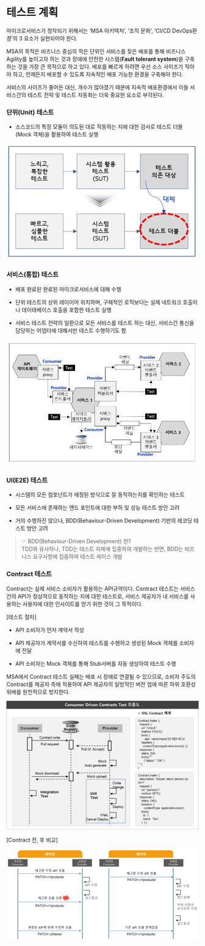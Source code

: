 # 테스트 계획
마이크로서비스가 정착되기 위해서는 ‘MSA 아키텍처’, ‘조직 문화’, ‘CI/CD DevOps환경’의 3 요소가 실현되어야 한다.

MSA의 목적은 비즈니스 중심의 작은 단위인 서비스를 잦은 배포를 통해 비즈니스 Agility를 높이고자 하는 것과 장애에
 안전한 시스템(**Fault tolerant system**)을 구축하는 것을 가장 큰 목적으로 하고 있다. 배포를 빠르게 하려면 우선 소스
사이즈가 작아야 하고, 언제든지 배포할 수 있도록 지속적인 배포 가능한 환경을 구축해야 한다.

서비스의 사이즈가 줄어든 대신, 개수가 많아졌기 때문에 지속적 배포환경에서 이들 서비스간의 테스트 전략 및 테스트 
자동화는 더욱 중요한 요소로 부각된다.

### **단위(Unit) 테스트**

  - 소스코드의 특정 모듈이 의도된 대로 작동하는 지에 대한 검사로 테스트 더블(Mock 객체)을 활용하여 테스트 실행

![](/img/02_Planning/04/image10.png)

### **서비스(통합) 테스트**

  - 배포 완료된 완료된 마이크로서비스에 대해 수행

  - 단위 테스트의 상위 레이이어 위치하며, 구체적인 로직보다는 실제 네트워크 호출이나 데이테베이스 호출을 포함한 테스트 실행

  - 서비스 테스트 전략의 일환으로 모든 서비스를 테스트 하는 대신, 서비스간 통신을 담당하는 어댑터에 대해서만 테스트
    수행하기도 함

![](/img/02_Planning/04/image11.png)

### **UI(E2E) 테스트**

  - 시스템의 모든 컴포넌트가 에정된 방식으로 잘 동작하는지를 확인하는 테스트

  - 모든 서비스에 존재하는 앤드 포인트에 대한 부하 및 성능 테스트 방안 고려

  - 거의 수행하진 않으나, BDD(Behaviour-Driven Development) 기반의 레코딩 테스트 방안 고려

> ☞ BDD(Behaviour-Driven Development) 란?  
> TDD와 유사하나, TDD는 테스트 자체에 집중하여 개발하는 반면, BDD는 비즈니스 요구사항에 집중하여 테스트 케이스 개발

### **Contract 테스트**

Contract는 실제 서비스 소비자가 활용하는 API규약이다. Contract 테스트는 서비스 간의 API가 정상적으로 동작하는
지에 대한 테스트로, 서비스 제공자가 내 서비스를 사용하는 사용자에 대한 인사이트를 얻기 위한 것이 그 목적이다.

\[테스트 절차\]

  - API 소비자가 먼저 계약서 작성

  - API 제공자가 계약서를 수신하여 테스트를 수행하고 생성된 Mock 객체를 소비자에 전달

  - API 소비자는 Mock 객체를 통해 Stub서버를 자동 생성하여 테스트 수행

MSA에서 Contract 테스트 실패는 배포 시 장애로 연결될 수 있으므로, 소비자 주도의 Contract를 제공자 측에
적용하여 API 제공자의 일방적인 버전 업에 따른 하위 호환성 위배를 원천적으로 방지한다.

![](/img/02_Planning/04/image12.png)

\[Contract 전, 후 비교\]

![](/img/02_Planning/04/image13.png)
